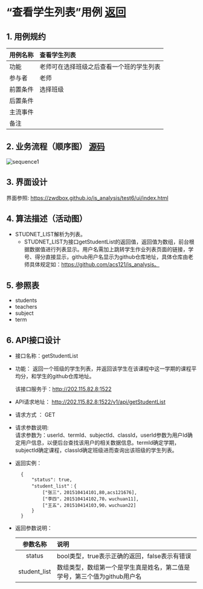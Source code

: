 # “查看学生列表”用例 [返回](./README.md)
## 1. 用例规约


|用例名称|查看学生列表|
|-------|:-------------|
|功能|老师可在选择班级之后查看一个班的学生列表|
|参与者|老师|
|前置条件|选择班级|
|后置条件| |
|主流事件| |
|备注| |

## 2. 业务流程（顺序图） [源码](./src/sequence学生列表.puml)
![sequence1](./sequence学生列表.png) 

## 3. 界面设计
界面参照: https://zwdbox.github.io/is_analysis/test6/ui/index.html

## 4. 算法描述（活动图）

- STUDNET_LIST解析为列表。
  - STUDNET_LIST为接口getStudentList的返回值，返回值为数组，前台根据数据值进行列表显示。用户名需加上跳转学生作业列表页面的链接，学号、得分直接显示，github用户名显示为github仓库地址，具体仓库由老师具体规定如：https://github.com/acs121/is_analysis。

## 5. 参照表

- students
- teachers
- subject
- term
## 6. API接口设计

- 接口名称：getStudentList
    
- 功能：
    返回一个班级的学生列表，并返回该学生在该课程中这一学期的课程平均分，和学生的github仓库地址。  
    
    该接口服务于：http://202.115.82.8:1522
    
- API请求地址： 
    http://202.115.82.8:1522/v1/api/getStudentList

- 请求方式 ：
    GET  

- 请求参数说明:        
    请求参数为：userId、termId、subjectId、classId，userId参数为用户Id确定用户信息，以便后台查找该用户的相关数据信息。termId确定学期，subjectId确定课程，classId确定班级进而查询出该班级的学生列表。
    
- 返回实例：

        {
            "status": true,
            "student_list"：{
                ["张三"，201510414101,80,acs121676],
                ["李四"，201510414102,70，wuchuan11],
                ["王五"，201510414103,90，wuchuan22]
            }
        }
  
- 返回参数说明：    
 
  |参数名称|说明|
  |:---------:|:--------------------------------------------------------|      
  |status|bool类型，true表示正确的返回，false表示有错误|
  |student_list|数组类型，数组第一个是学生真是姓名，第二值是学号，第三个值为github用户名|